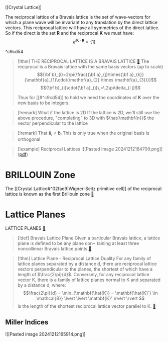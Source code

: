 [[Crystal Lattice]]

The reciprocal lattice of a Bravais lattice is the set of wave-vectors for which a plane wave will be invariant to any translation by the direct lattice vectors. This reciprocal lattice will have all symmetries of the direct lattice. So if the direct is the set $\mathbf{R}$ and the reciprocal $\mathbf{K}$ we must have:
$$
e^{i\mathbf{K}\cdot\mathbf{R}} = \left\{1\right\}
$$

^c9cd54

>[!thm] THE RECIPROCAL LATTICE IS A BRAVAIS LATTICE [🔖](zotero://open-pdf/library/items/I2H7EZCQ?page=108&annotation=XCLHEWCW)
>The reciprocal is a Bravais lattice with the same basis vectors (up to scale)
>$${\bf b}_{i}=2\pi{\frac{{\bf a}_{j}\times{\bf a}_{k}}{\mathbf{a}_{1}\cdot(\mathbf{a}_{2} \times \mathbf{a}_{3})}}$$
>$${\bf b}_{i}\cdot{\bf a}_{j}\,=\,2\pi\delta_{i j}$$
>
>Thus for [[#^c9cd54]] to hold we need the coordinates of $\mathbf{K}$ over the new basis to be integers.

>[!remark] What if the lattice is 2D
>If the lattice is 2D, we'll still use the above procedure, "completing" to 3D with $\hat{\mathbf{n}}$ the vector perpendicular to the lattice

>[!remark] That $\mathbf{\hat{a}}_{i} \neq \mathbf{\hat{b}}_{i}$
>This is only true when the original basis is orthogonal

>[!example] Reciprocal Lattices
>![[Pasted image 20241212164709.png]]
>([pdf](zotero://open-pdf/library/items/MV5P7VMG?page=2&annotation=TMNICFUT))

# BRILLOUIN Zone

The [[Crystal Lattice#^02fae9|Wigner-Seitz primitive cell]] of the reciprocal lattice is known as the first Brillouin zone [🔖](zotero://open-pdf/library/items/I2H7EZCQ?page=111&annotation=KBMV2YC2)

# Lattice Planes

LATTICE PLANES [🔖](zotero://open-pdf/library/items/I2H7EZCQ?page=111&annotation=FGHVK5Z8)

>[!def] Bravais Lattice Plane
>Given a particular Bravais lattice, a lattice plane is defined to be any plane con¬ taining at least three noncollinear Bravais lattice points [🔖](zotero://open-pdf/library/items/I2H7EZCQ?page=112&annotation=CJKWQPTY)

>[!thm] Lattice Plane - Reciprocal Lattice Duality
>For any family of lattice planes separated by a distance d, there are reciprocal lattice vectors perpendicular to the planes, the shortest of which have a length of $\frac{2\pi}{d}$. Conversely, for any reciprocal lattice vector K, there is a family of lattice planes normal to K and separated by a distance d, where:
> $$\frac{2\pi}{d} = \min_{\mathbf{\hat{K}} = \mathbf{\hat{K}'} \in \mathcal{B}} \lvert \lvert \mathbf{K}' \rvert  \rvert $$ is the length of the shortest reciprocal lattice vector parallel to K. [🔖](zotero://open-pdf/library/items/I2H7EZCQ?page=112&annotation=82PZ4N5Z)


## Miller Indices
![[Pasted image 20241212165914.png]]
